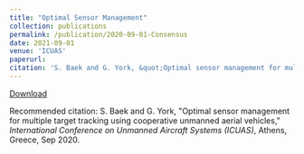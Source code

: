 ```yaml
---
title: "Optimal Sensor Management"
collection: publications
permalink: /publication/2020-09-01-Consensus
date: 2021-09-01
venue: 'ICUAS'
paperurl:
citation: 'S. Baek and G. York, &quot;Optimal sensor management for multiple target tracking using cooperative unmanned aerial vehicles,&quot; <i>International Conference on Unmanned Aircraft Systems</i>, Athens, Greece, Sep 2020.'
---
```


<a href='https://stanbaek.github.io/files/consensus.pdf'>Download</a>

Recommended citation: S. Baek and G. York, "Optimal sensor management for multiple target tracking using cooperative unmanned aerial vehicles," <i>International Conference on Unmanned Aircraft Systems (ICUAS)</i>, Athens, Greece, Sep 2020.
